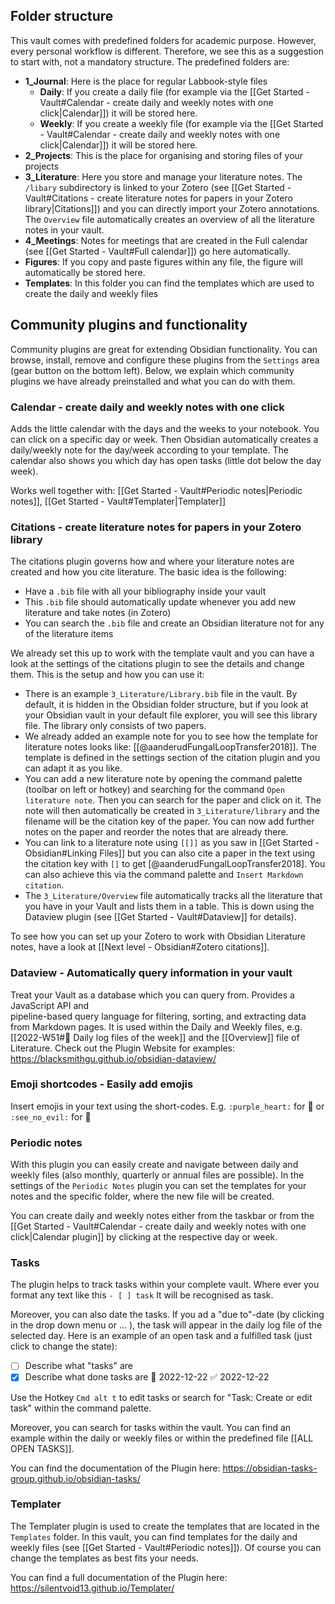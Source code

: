 ## Folder structure
This vault comes with predefined folders for academic purpose. However, every personal workflow is different. Therefore, we see this as a suggestion to start with, not a mandatory structure. 
The predefined folders are:
- **1_Journal**: Here is the place for regular Labbook-style files
	- **Daily**: If you create a daily file (for example via the [[Get Started - Vault#Calendar - create daily and weekly notes with one click|Calendar]]) it will be stored here.
	- **Weekly**: If you create a weekly file (for example via the [[Get Started - Vault#Calendar - create daily and weekly notes with one click|Calendar]]) it will be stored here.
- **2_Projects**: This is the place for organising and storing files of your projects
- **3_Literature**: Here you store and manage your literature notes. The `/libary` subdirectory is linked to your Zotero (see [[Get Started - Vault#Citations - create literature notes for papers in your Zotero library|Citations]]) and you can directly import your Zotero annotations. The `Overview` file automatically creates an overview of all the literature notes in your vault.
- **4_Meetings**: Notes for meetings that are created in the Full calendar (see [[Get Started - Vault#Full calendar]]) go here automatically.
- **Figures**: If you copy and paste figures within any file, the figure will automatically be stored here. 
- **Templates**: In this folder you can find the templates which are used to create the daily and weekly files

## Community plugins and functionality

Community plugins are great for extending Obsidian functionality. You can browse, install, remove and configure these plugins from the `Settings` area (gear button on the bottom left). Below, we explain which community plugins we have already preinstalled and what you can do with them.

### Calendar - create daily and weekly notes with one click

Adds the little calendar with the days and the weeks to your notebook. You can click on a specific day or week. Then Obsidian automatically creates a daily/weekly note for the day/week according to your template. The calendar also shows you which day has open tasks (little dot below the day week).

Works well together with: [[Get Started - Vault#Periodic notes|Periodic notes]], [[Get Started - Vault#Templater|Templater]]

### Citations - create literature notes for papers in your Zotero library

The citations plugin governs how and where your literature notes are created and how you cite literature. The basic idea is the following:

- Have a `.bib` file with all your bibliography inside your vault
- This `.bib` file should automatically update whenever you add new literature and take notes (in Zotero)
- You can search the `.bib` file and create an Obsidian literature not for any of the literature items

We already set this up to work with the template vault and you can have a look at the settings of the citations plugin to see the details and change them. This is the setup and how you can use it:

- There is an example `3_Literature/Library.bib` file in the vault. By default, it is hidden in the Obsidian folder structure, but if you look at your Obsidian vault in your default file explorer, you will see this library file. The library only consists of two papers.
- We already added an example note for you to see how the template for literature notes looks like: [[@aanderudFungalLoopTransfer2018]]. The template is defined in the settings section of the citation plugin and you can adapt it as you like.
- You can add a new literature note by opening the command palette (toolbar on left or hotkey) and searching for the command `Open literature note`. Then you can search for the paper and click on it. The note will then automatically be created in `3_Literature/library` and the filename will be the citation key of the paper. You can now add further notes on the paper and reorder the notes that are already there. 
- You can link to a literature note using `[[]]` as you saw in [[Get Started - Obsidian#Linking Files]] but you can also cite a paper in the text using the citation key with `[]` to get [@aanderudFungalLoopTransfer2018]. You can also achieve this via the command palette and `Insert Markdown citation`.
- The `3_Literature/Overview` file automatically tracks all the literature that you have in your Vault and lists them in a table. This is down using the Dataview plugin (see [[Get Started - Vault#Dataview]] for details).

To see how you can set up your Zotero to work with Obsidian Literature notes, have a look at [[Next level - Obsidian#Zotero citations]].

### Dataview - Automatically query information in your vault

Treat your Vault as a database which you can query from. Provides a JavaScript API and  
pipeline-based query language for filtering, sorting, and extracting data from Markdown pages. 
It is used within the Daily and Weekly files, e.g. [[2022-W51#🌴 Daily log files of the week]] and the [[Overview]] file of Literature.
Check out the Plugin Website for examples: https://blacksmithgu.github.io/obsidian-dataview/ 

### Emoji shortcodes - Easily add emojis

Insert emojis in your text using the short-codes. E.g. `:purple_heart:` for 💜 or `:see_no_evil:` for 🙈

### Periodic notes
With this plugin you can easily create and navigate between daily and weekly files (also monthly, quarterly or annual files are possible). In the settings of the `Periodic Notes` plugin you can set the templates for your notes and the specific folder, where the new file will be created.  

You can create daily and weekly notes either from the taskbar or from the [[Get Started - Vault#Calendar - create daily and weekly notes with one click|Calendar plugin]] by clicking at the respective day or week.

### Tasks
The plugin helps to track tasks within your complete vault. Where ever you format any text like this 
``- [ ] task``
It will be recognised as task. 

Moreover, you can also date the tasks. If you ad a "due to"-date (by clicking in the drop down menu or ... ), the task will appear in the daily log file of the selected day. Here is an example of an open task and a fulfilled task (just click to change the state): 
- [ ] Describe what "tasks" are
- [x] Describe what done tasks are 📅 2022-12-22 ✅ 2022-12-22

Use the Hotkey `Cmd alt t` to edit tasks or search for "Task: Create or edit task" within the command palette. 

Moreover, you can search for tasks within the vault. You can find an example within the daily or weekly files or within the predefined file [[ALL OPEN TASKS]]. 

You can find the documentation of the Plugin here: https://obsidian-tasks-group.github.io/obsidian-tasks/ 

### Templater
The Templater plugin is used to create the templates that are located in the `Templates` folder. In this vault, you can find templates for the daily and weekly files (see [[Get Started - Vault#Periodic notes]]). Of course you can change the templates as best fits your needs.

You can find a full documentation of the Plugin here: https://silentvoid13.github.io/Templater/


